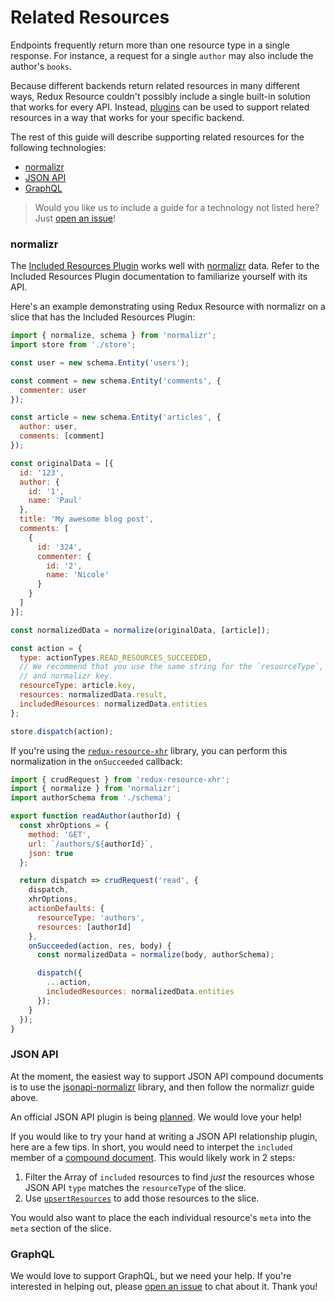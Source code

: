# Related Resources

Endpoints frequently return more than one resource type in a single response. For instance,
a request for a single `author` may also include the author's `books`.

Because different backends return related resources in many different ways,
Redux Resource couldn't possibly include a single built-in solution that works for every
API. Instead, [plugins](../other-guides/custom-action-types.md) can be used to support related resources
in a way that works for your specific backend.

The rest of this guide will describe supporting related resources for the following
technologies:

- [normalizr](#normalizr)
- [JSON API](#json-api)
- [GraphQL](#graphql)

> Would you like us to include a guide for a technology not listed here? Just
  [open an issue](https://github.com/jamesplease/redux-resource/issues/new?title=related%20resource%20plugin&body=I%27d%20like%20to%20see%20a%20related%20resource%20guide%20for%20a%20new%20technology)!

### normalizr

The [Included Resources Plugin](../extras/included-resources-plugin.md) works
well with [normalizr](https://github.com/paularmstrong/normalizr) data. Refer to
the Included Resources Plugin documentation to familiarize yourself with its API.

Here's an example demonstrating using Redux Resource with normalizr on a slice that
has the Included Resources Plugin:

```js
import { normalize, schema } from 'normalizr';
import store from './store';

const user = new schema.Entity('users');

const comment = new schema.Entity('comments', {
  commenter: user
});

const article = new schema.Entity('articles', {
  author: user,
  comments: [comment]
});

const originalData = [{
  id: '123',
  author: {
    id: '1',
    name: 'Paul'
  },
  title: 'My awesome blog post',
  comments: [
    {
      id: '324',
      commenter: {
        id: '2',
        name: 'Nicole'
      }
    }
  ]
}];

const normalizedData = normalize(originalData, [article]);

const action = {
  type: actionTypes.READ_RESOURCES_SUCCEEDED,
  // We recommend that you use the same string for the `resourceType`, resource slice,
  // and normalizr key.
  resourceType: article.key,
  resources: normalizedData.result,
  includedResources: normalizedData.entities
};

store.dispatch(action);
```

If you're using the [`redux-resource-xhr`](../extras/redux-resource-xhr.md) library,
you can perform this normalization in the `onSucceeded` callback:

```js
import { crudRequest } from 'redux-resource-xhr';
import { normalize } from 'normalizr';
import authorSchema from './schema';

export function readAuthor(authorId) {
  const xhrOptions = {
    method: 'GET',
    url: `/authors/${authorId}`,
    json: true
  };

  return dispatch => crudRequest('read', {
    dispatch,
    xhrOptions,
    actionDefaults: {
      resourceType: 'authors',
      resources: [authorId]
    },
    onSucceeded(action, res, body) {
      const normalizedData = normalize(body, authorSchema);

      dispatch({
        ...action,
        includedResources: normalizedData.entities
      });
    }
  });
}
```

### JSON API

At the moment, the easiest way to support JSON API compound documents is to use
the [jsonapi-normalizr](https://github.com/maxatwork/jsonapi-normalizr) library, and then
follow the normalizr guide above.

An official JSON API plugin is being [planned](https://github.com/jamesplease/redux-resource/issues/38).
We would love your help!

If you would like to try your hand at writing a JSON API relationship plugin, here are a few tips.
In short, you would need to interpet the `included` member of a
[compound document](http://jsonapi.org/format/#document-compound-documents). This
would likely work in 2 steps:

1. Filter the Array of `included` resources to find _just_ the resources whose
  JSON API `type` matches the `resourceType` of the slice.
2. Use [`upsertResources`](../api-reference/upsert-resources.md) to add those resources to the slice.

You would also want to place the each individual resource's `meta` into the `meta` section of the
slice.

### GraphQL

We would love to support GraphQL, but we need your help. If you're interested in helping out,
please
[open an issue](https://github.com/jamesplease/redux-resource/issues/new?title=GraphQL%20plugin&body=I%27m%20interested%20in%20helping%20out%20with%20a%20GraphQL%20plugin)
to chat about it. Thank you!
